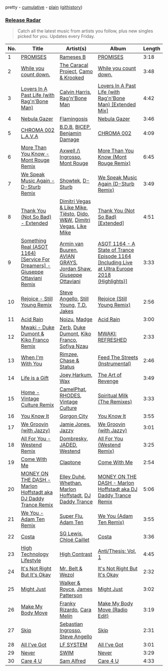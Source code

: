 pretty - [cumulative](/playlists/cumulative/Release%20Radar.md) - [plain](/playlists/plain/37i9dQZEVXbsudmxBFKW7G) ([githistory](https://github.githistory.xyz/vitokorn/spotify-playlist-archive/blob/master/playlists/plain/37i9dQZEVXbsudmxBFKW7G))
### [Release Radar](https://open.spotify.com/playlist/37i9dQZEVXbsudmxBFKW7G)

> Catch all the latest music from artists you follow, plus new singles picked for you. Updates every Friday.

| No. | Title | Artist(s) | Album | Length |
|---|---|---|---|---|
| 1 | [PROMISES](https://open.spotify.com/track/6Ies47NhRu0CXcezscFT7r) | [Rameses B](https://open.spotify.com/artist/06EfEcjc0vdvI6VNL0soIO) | [PROMISES](https://open.spotify.com/album/2MEVUTDZ7H1gOxzdfGv5zt) | 3:18 |
| 2 | [While you count down.](https://open.spotify.com/track/2GTBThIhxFWnSNpvLr1HHu) | [The Caracal Project](https://open.spotify.com/artist/1m3Z3kHjeDDFzKNWqvTlYN), [Camo & Krooked](https://open.spotify.com/artist/2N8IPNZTiNo3nj4mreOlHU) | [While you count down.](https://open.spotify.com/album/2QKUud4s4gd5NoX6VD8suA) | 3:48 |
| 3 | [Lovers In A Past Life (with Rag'n'Bone Man)](https://open.spotify.com/track/0n2wfEHL5VtVYodLhNAFwN) | [Calvin Harris](https://open.spotify.com/artist/7CajNmpbOovFoOoasH2HaY), [Rag'n'Bone Man](https://open.spotify.com/artist/4f9iBmdUOhQWeP7dcAn1pf) | [Lovers In A Past Life (with Rag'n'Bone Man) [Extended Mix]](https://open.spotify.com/album/4H10izvmAvB2FESaWrGg1B) | 4:42 |
| 4 | [Nebula Gazer](https://open.spotify.com/track/7e2AxggswjeJd2hlqPeNqw) | [Flamingosis](https://open.spotify.com/artist/75cW8FFekyCjj0mfZM1Gfb) | [Nebula Gazer](https://open.spotify.com/album/6ZplHdnrLYmdlKYTQhQM8s) | 3:46 |
| 5 | [CHROMA 002 L.A.V.A](https://open.spotify.com/track/53U1tJGUPNaTUfOqoAsbVx) | [B.D.B](https://open.spotify.com/artist/6sXF3naVGIqO5axr7EVgPi), [BICEP](https://open.spotify.com/artist/73A3bLnfnz5BoQjb4gNCga), [Benjamin Damage](https://open.spotify.com/artist/4erUkZEVS1jXi5kwEtNvjT) | [CHROMA 002](https://open.spotify.com/album/1iWBYSVDon9oIE7Tn4M0mw) | 4:09 |
| 6 | [More Than You Know - Mont Rouge Remix](https://open.spotify.com/track/2F8eiUxSGMbRYr62P27XI9) | [Axwell /\ Ingrosso](https://open.spotify.com/artist/2XnBwblw31dfGnspMIwgWz), [Mont Rouge](https://open.spotify.com/artist/29Spoit35xez115MTLfMB4) | [More Than You Know (Mont Rouge Remix)](https://open.spotify.com/album/2xcHnccKBW1goMln303boT) | 6:45 |
| 7 | [We Speak Music Again - D-Sturb Remix](https://open.spotify.com/track/5bE5cLgGy8kinJEBGgWlFi) | [Showtek](https://open.spotify.com/artist/3gk0OYeLFWYupGFRHqLSR7), [D-Sturb](https://open.spotify.com/artist/7E6DrjKJieOdJKO8mbwCMO) | [We Speak Music Again (D-Sturb Remix)](https://open.spotify.com/album/6NmqC1DQHYXVf5huDWigxU) | 3:49 |
| 8 | [Thank You (Not So Bad) - Extended](https://open.spotify.com/track/1snDbD1L2yTSgRvyG3aNH8) | [Dimitri Vegas & Like Mike](https://open.spotify.com/artist/73jBynjsVtofjRpdpRAJGk), [Tiësto](https://open.spotify.com/artist/2o5jDhtHVPhrJdv3cEQ99Z), [Dido](https://open.spotify.com/artist/2mpeljBig2IXLXRAFO9AAs), [W&W](https://open.spotify.com/artist/2rTo8KIkBTFjQS7VvaKYQ4), [Dimitri Vegas](https://open.spotify.com/artist/2HkAI0YrEcgoR8QdaURqhO), [Like Mike](https://open.spotify.com/artist/4pwXiI7Z5ZStkgKowZyoKi) | [Thank You (Not So Bad) [Extended]](https://open.spotify.com/album/4UWt7X0LgxwTO64FRLcd8g) | 4:51 |
| 9 | [Something Real (ASOT 1164) [Service For Dreamers] - Giuseppe Ottaviani Remix](https://open.spotify.com/track/1rE7hYwJC5t1g4ulxlANq7) | [Armin van Buuren](https://open.spotify.com/artist/0SfsnGyD8FpIN4U4WCkBZ5), [AVIAN GRAYS](https://open.spotify.com/artist/6StTE02qIwbcJjGEDSZgg5), [Jordan Shaw](https://open.spotify.com/artist/6Z8vLeI1ZMj2kzTNWVOBXr), [Giuseppe Ottaviani](https://open.spotify.com/artist/5B9q1NRokzWYB7nSgnlHyv) | [ASOT 1164 - A State of Trance Episode 1164 [Including Live at Ultra Europe 2018 (Highlights)]](https://open.spotify.com/album/305EP76maM8eP7Nv6WCmDx) | 3:33 |
| 10 | [Rejoice - Still Young Remix](https://open.spotify.com/track/0J8goRz3y6mEGoBAjeWKB0) | [Steve Angello](https://open.spotify.com/artist/4FqPRilb0Ja0TKG3RS3y4s), [Still Young](https://open.spotify.com/artist/36OHRfWvgcTohhk0st9VC4), [T.D. Jakes](https://open.spotify.com/artist/53Cxnl7U1E9SQ69saQefr0) | [Rejoice (Still Young Remix)](https://open.spotify.com/album/2fMERj1Jb8DNU0SNSkTOgk) | 2:56 |
| 11 | [Acid Rain](https://open.spotify.com/track/3xW5rSnwELfR2VnkOpngqK) | [Noizu](https://open.spotify.com/artist/3VRyybsQu0MDG0F2LBxnv7), [Madge](https://open.spotify.com/artist/2StukZYqvy5IZmVestMrWo) | [Acid Rain](https://open.spotify.com/album/0SWKBsotIgXTd3ekDpRUdC) | 3:00 |
| 12 | [Mwaki - Duke Dumont & Kiko Franco Remix](https://open.spotify.com/track/3rONCYbd5sc60wqbNXU4sO) | [Zerb](https://open.spotify.com/artist/6mDl7lQiLxT0iQ8LYhAlWy), [Duke Dumont](https://open.spotify.com/artist/61lyPtntblHJvA7FMMhi7E), [Kiko Franco](https://open.spotify.com/artist/3SNKZ8uTQoSyMsUNqNBOD2), [Sofiya Nzau](https://open.spotify.com/artist/5Y2FS5YbGf7yRDumzD5nY3) | [MWAKI: REFRESHED](https://open.spotify.com/album/4RnA2Ya7Uk41NpunTjEEx4) | 2:33 |
| 13 | [When I'm With You](https://open.spotify.com/track/2BW2AYVQUnbVcOiPX1wM1E) | [Rimzee](https://open.spotify.com/artist/65QlWmtWjcK3CPBung0ATT), [Chase & Status](https://open.spotify.com/artist/3jNkaOXasoc7RsxdchvEVq) | [Feed The Streets (Instrumental)](https://open.spotify.com/album/4jJ1uy8TAmPPJuFamm2G8G) | 2:46 |
| 14 | [Life is a Gift](https://open.spotify.com/track/17RAIUKsifuck1h3AUBjNx) | [Joey Harkum](https://open.spotify.com/artist/72SpvqbeEYsAqZddWryI0m), [Wax](https://open.spotify.com/artist/36kzCQhGfJzrLuZzrHweNV) | [The Art of Revenge](https://open.spotify.com/album/0dIGJZwyNxvZ2tCG0WXqny) | 3:49 |
| 15 | [Home - Vintage Culture Remix](https://open.spotify.com/track/0uL3tsAnQkVKEWSq43VXAB) | [CamelPhat](https://open.spotify.com/artist/240wlM8vDrf6S4zCyzGj2W), [RHODES](https://open.spotify.com/artist/07FfkbljNIdl45Ijlh1aXS), [Vintage Culture](https://open.spotify.com/artist/28uJnu5EsrGml2tBd7y8ts) | [Spiritual Milk (The Remixes)](https://open.spotify.com/album/38XbD4SdKs9taVjS9vwRnb) | 3:33 |
| 16 | [You Know It](https://open.spotify.com/track/64Kw68jjKqqYK5hQrCkrVT) | [Gorgon City](https://open.spotify.com/artist/4VNQWV2y1E97Eqo2D5UTjx) | [You Know It](https://open.spotify.com/album/1pQyujwr8WMM8nXV21a5tY) | 3:55 |
| 17 | [We Groovin (with Jazzy)](https://open.spotify.com/track/6LiuMpZjyjjuXFP5Ljo9bv) | [Jamie Jones](https://open.spotify.com/artist/4admDxmnri5Zco0xYrJ0ji), [Jazzy](https://open.spotify.com/artist/7zAAwgV5Wqmvpb4GzvlRkP) | [We Groovin (with Jazzy)](https://open.spotify.com/album/21mqL1eOj7aRJQUwOQakcH) | 3:01 |
| 18 | [All For You - Westend Remix](https://open.spotify.com/track/2bR5Zu8IgFhhIlBXvpXeKG) | [Dombresky](https://open.spotify.com/artist/2GVtgxcx7jg5xVCZsIHSGN), [JADED](https://open.spotify.com/artist/6tCJN1fQNdFCEaOa8Da9Wf), [Westend](https://open.spotify.com/artist/4epc3Bd0DOBA0kDywkRAsu) | [All For You (Westend Remix)](https://open.spotify.com/album/6KuG6NkDcJ3sk3t3Nchu9Z) | 3:25 |
| 19 | [Come With Me](https://open.spotify.com/track/1MGsikUV7Y0q4Yr1rju8xz) | [Claptone](https://open.spotify.com/artist/4mncDFjVLUa3s025Tct3Ry) | [Come With Me](https://open.spotify.com/album/0YYKgJkUYIzyr07rUSgaia) | 2:54 |
| 20 | [MONEY ON THE DASH - Marlon Hoffstadt aka DJ Daddy Trance Remix](https://open.spotify.com/track/2BeoGYw46Le2cYafiZwxOr) | [Elley Duhé](https://open.spotify.com/artist/67MNhiAICFY6Pwc2YxCO0K), [Whethan](https://open.spotify.com/artist/0vqJkZ0RpLZixt3lTmD8vP), [Marlon Hoffstadt](https://open.spotify.com/artist/0HHa7ZJZxUQlg5l2mB0N0f), [DJ Daddy Trance](https://open.spotify.com/artist/4lBSzo2LS8asEzoePv6VLM) | [MONEY ON THE DASH - Marlon Hoffstadt aka DJ Daddy Trance Remix](https://open.spotify.com/album/5rAc78sdKRhyxYDCTfp2N8) | 5:06 |
| 21 | [We You - Adam Ten Remix](https://open.spotify.com/track/33ef6q1hDZ4Do1wm5gl2TZ) | [Super Flu](https://open.spotify.com/artist/1iZiG82D4w7FLHvOUUj4zW), [Adam Ten](https://open.spotify.com/artist/05tmGPn4fFdVpnsMt0YW5S) | [We You (Adam Ten Remix)](https://open.spotify.com/album/4yUrGfyUs5LW5n5y13zdmx) | 3:55 |
| 22 | [Costa](https://open.spotify.com/track/05GvOQ80VlYgXHuxw6fUN0) | [SG Lewis](https://open.spotify.com/artist/0GG2cWaonE4JPrjcCCQ1EG), [Chloé Caillet](https://open.spotify.com/artist/68ywCN6ZpInbcilOfLBa3a) | [Costa](https://open.spotify.com/album/4UcJqhrm2kvj0dWn8yr5B7) | 3:36 |
| 23 | [High Technology Lifestyle](https://open.spotify.com/track/04wsImzICZ4aTuVWu6PydJ) | [High Contrast](https://open.spotify.com/artist/0bxHci3JIhhKA53n8rH3tT) | [Anti/Thesis: Vol. 1](https://open.spotify.com/album/1vsiY6kqGkawvALlipzZqq) | 4:45 |
| 24 | [It's Not Right But It's Okay](https://open.spotify.com/track/5OFVzqSeFxGpvDGyHvVeLj) | [Mr. Belt & Wezol](https://open.spotify.com/artist/19VDJ9IKyBSUMDJxLsasP6) | [It's Not Right But It's Okay](https://open.spotify.com/album/116jZe8fEmfjKBh4d8ZcDO) | 2:32 |
| 25 | [Might Just](https://open.spotify.com/track/0rDs5KmugTtfchE7ho2iHH) | [Walker & Royce](https://open.spotify.com/artist/1lAwVq9MxNJkB0dEY6xNoV), [James Patterson](https://open.spotify.com/artist/154uf79BQbw6Q4C5dPzWdW) | [Might Just](https://open.spotify.com/album/3QkQmQFGIw9p2QAO0XQVXg) | 3:02 |
| 26 | [Make My Body Move](https://open.spotify.com/track/3RftcZWMId2TQt95YRXKTQ) | [Franky Rizardo](https://open.spotify.com/artist/2UgphhGSlC9QWgaZWUOCkl), [Cara Melín](https://open.spotify.com/artist/4jPA6KrvGWwAnWwCAo3gk8) | [Make My Body Move (Radio Edit)](https://open.spotify.com/album/4v8ciFogaelHyb8jm1hGEZ) | 3:19 |
| 27 | [Skip](https://open.spotify.com/track/0OHyE7d3EfGT6jIDVRN4Qn) | [Sebastian Ingrosso](https://open.spotify.com/artist/6hyMWrxGBsOx6sWcVj1DqP), [Steve Angello](https://open.spotify.com/artist/4FqPRilb0Ja0TKG3RS3y4s) | [Skip](https://open.spotify.com/album/6FGPOgL60G0VhYki83WFCE) | 2:31 |
| 28 | [All I've Got](https://open.spotify.com/track/3sz9aYLzEjrN9B4d4m1EwL) | [LF SYSTEM](https://open.spotify.com/artist/0HxX6imltnNXJyQhu4nsiO) | [All I've Got](https://open.spotify.com/album/3YHpgtyPexAIoTk7znG9aW) | 3:01 |
| 29 | [Never](https://open.spotify.com/track/2ToCF3zoUJoiOSVq7Mtaci) | [SWIM](https://open.spotify.com/artist/1OxXLWb0AXEgOfTUzlDg3V) | [Never](https://open.spotify.com/album/1O9rQTdcptzUsQ40xO7C9b) | 3:29 |
| 30 | [Care 4 U](https://open.spotify.com/track/5qnR7addSkFe7TXDV2PDry) | [Sam Alfred](https://open.spotify.com/artist/4PVzoVUDxey3mxGdkf4HgR) | [Care 4 U](https://open.spotify.com/album/42UbW8NCTXppa42NEgAuPE) | 4:33 |